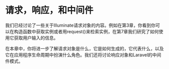 # 请求，响应，和中间件

我们已经讨论了一些关于Illuminate请求对象的内容。例如在第3章，你看到你可以在构造函数中获取实例或者用request\(\)来检索实例，在第7章我们研究了如何使用它获取用户输入的信息。

在本章中，你将进一步了解请求对象是什么，它是如何生成的，它代表什么，以及它在应用程序生命周期中扮演什么角色。我们还将讨论响应对象和Laravel的中间件模式。

